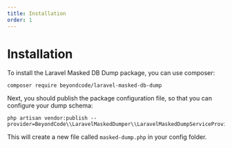 ```yaml
---
title: Installation
order: 1
---
```

# Installation

To install the Laravel Masked DB Dump package, you can use composer:

```
composer require beyondcode/laravel-masked-db-dump
```

Next, you should publish the package configuration file, so that you can configure your dump schema:

```
php artisan vendor:publish --provider=BeyondCode\\LaravelMaskedDumper\\LaravelMaskedDumpServiceProvider
```

This will create a new file called `masked-dump.php` in your config folder.